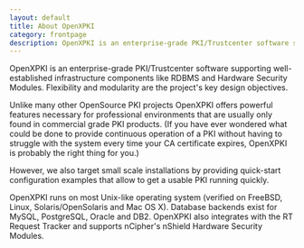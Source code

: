 ```yaml
---
layout: default
title: About OpenXPKI
category: frontpage
description: OpenXPKI is an enterprise-grade PKI/Trustcenter software supporting well-established infrastructure components like RDBMS and Hardware Security Modules. Flexibility and modularity are the project's key design objectives.
---
```


OpenXPKI is an enterprise-grade PKI/Trustcenter software supporting
well-established infrastructure components like RDBMS and Hardware
Security Modules. Flexibility and modularity are the project's key design
objectives.

Unlike many other OpenSource PKI projects OpenXPKI offers powerful features necessary for professional environments that are usually only found in commercial grade PKI products. (If you have ever wondered what could be done to provide continuous operation of a PKI without having to struggle with the system every time your CA certificate expires, OpenXPKI is probably the right thing for you.)

However, we also target small scale installations by providing quick-start configuration examples that allow to get a usable PKI running quickly.

OpenXPKI runs on most Unix-like operating system (verified on FreeBSD, Linux, Solaris/OpenSolaris and Mac OS X).
Database backends exist for MySQL, PostgreSQL, Oracle and DB2.
OpenXPKI also integrates with the RT Request Tracker and supports nCipher's nShield Hardware Security Modules.

